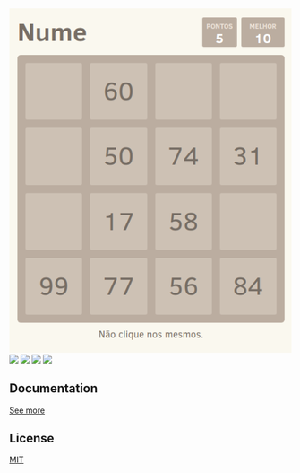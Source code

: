 <a href="http://nume.tarsis.cc/">
  <img src="./docs/screenshot.png" />
</a>

<div>
<img src="https://img.shields.io/github/actions/workflow/status/brtmvdl/nume/github-release.yml?label=release"  /> <img src="https://img.shields.io/github/actions/workflow/status/brtmvdl/nume/docker-push.yml?label=docker" /> <img src="https://img.shields.io/github/license/brtmvdl/nume" /> <img src="https://img.shields.io/github/stars/brtmvdl/nume?style=social" />
</div>

## Documentation

[See more](./docs/how-to.md)

## License

[MIT](./LICENSE)
